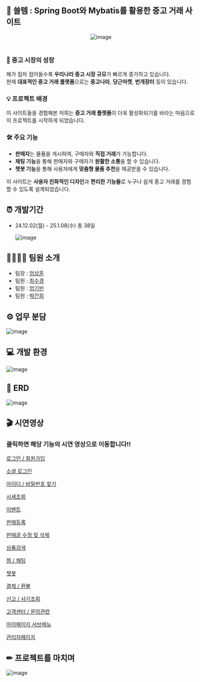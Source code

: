 
## 📢 쓸템 : Spring Boot와 Mybatis를 활용한 중고 거래 사이트

<div align="center">
  <img src="https://github.com/user-attachments/assets/9dbe4f88-7655-4d87-9fe1-e9be00c41c91"   alt="image">
</div>
<br>

### 🌟 중고 시장의 성장

해가 점차 접어들수록 **우리나라 중고 시장 규모**가 빠르게 증가하고 있습니다.  
현재 **대표적인 중고 거래 플랫폼**으로는 **중고나라**, **당근마켓**, **번개장터** 등이 있습니다.

### 💡 프로젝트 배경

이 사이트들을 경험해본 저희는 **중고 거래 플랫폼**이 더욱 활성화되기를 바라는 마음으로 이 프로젝트를 시작하게 되었습니다. 

### 🛠 주요 기능

- **판매자**는 물품을 게시하여, 구매자와 **직접 거래**가 가능합니다.
- **채팅 기능**을 통해 판매자와 구매자가 **원활한 소통**을 할 수 있습니다.
- **챗봇 기능**을 통해 사용자에게 **맞춤형 물품 추천**을 제공받을 수 있습니다.

이 사이트는 **사용자 친화적인 디자인**과 **편리한 기능들**로 누구나 쉽게 중고 거래를 경험할 수 있도록 설계되었습니다.


## ⏰ 개발기간
 - 24.12.02(월) - 25.1.08(수) 총 38일

    ![image](https://github.com/user-attachments/assets/dccba034-21d1-4078-8bef-da86ab465943)


## 👨‍👨‍👦‍👦 팀원 소개
- 팀장 : [엄상훈](https://github.com/dtkd19)
- 팀원 : [최수경](https://github.com/csk3830)
- 팀원 : [엄기빈](https://github.com/umc404)
- 팀원 : [박건희](https://github.com/Zi90)


## ⚙ 업무 분담
![image](https://github.com/user-attachments/assets/0fb11fbd-4eb7-4b39-86ef-7e3637e0235f)



## 💻 개발 환경 

![image](https://github.com/user-attachments/assets/c669f44a-8c80-46f8-b70a-460991b9c1e6)

## 💾 ERD
![image](https://github.com/user-attachments/assets/9e421c49-9bb8-4a1b-8879-544ead747132)

## 🎬 시연영상

### 클릭하면 해당 기능의 시연 영상으로 이동합니다!! <br>

[로그인 / 회원가입](https://www.youtube.com/watch?v=3LcjnteEu8g)

[소셜 로그인](https://youtu.be/D_xryAB9sek)

[아이디 / 비밀번호 찾기](https://youtu.be/NJcXjCUlssY)

[시세조회](https://youtu.be/VS6tAZ8PegQ)

[이벤트](https://youtu.be/-eca_p9kolM)

[판매등록](https://youtu.be/fcsYkFDiwTA)

[판매글 수정 및 삭제](https://youtu.be/hBNFQLJii_g)

[상품검색](https://youtu.be/M3aSGnvPoA0)

[찜 / 채팅](https://youtu.be/1yJ-cgDJbKw)

[챗봇](https://youtu.be/ceSNYjQf3Vc)

[결제 / 환불](https://youtu.be/3JrF7z_8NYs)

[신고 / 사기조회](https://youtu.be/1yhRnSOGrC4)

[고객센터 / 문의관련](https://youtu.be/nINoFITOiRM)

[마이페이지 서브메뉴](https://youtu.be/EG6DxIVJwlw)

[관리자페이지](https://youtu.be/0yFxHMNxY0U)


## ✏ 프로젝트를 마치며

![image](https://github.com/user-attachments/assets/5e83b45b-e27a-48b9-9855-f829db57ff67)
